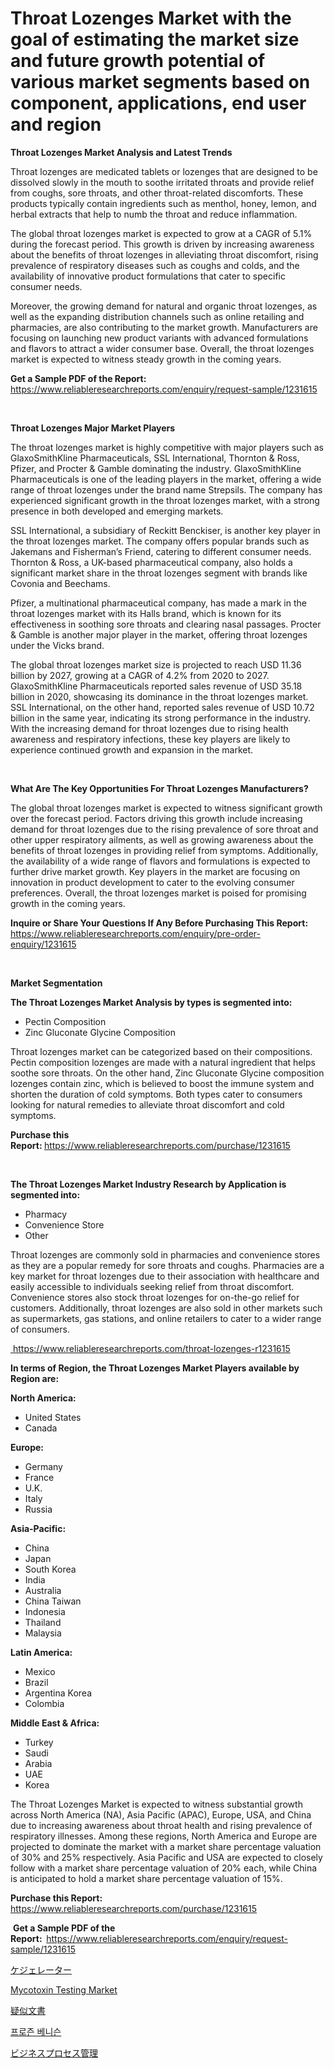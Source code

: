 <p><h1>Throat Lozenges Market with the goal of estimating the market size and future growth potential of various market segments based on component, applications, end user and region</h1></p><p><strong>Throat Lozenges Market Analysis and Latest Trends</strong></p>
<p><p>Throat lozenges are medicated tablets or lozenges that are designed to be dissolved slowly in the mouth to soothe irritated throats and provide relief from coughs, sore throats, and other throat-related discomforts. These products typically contain ingredients such as menthol, honey, lemon, and herbal extracts that help to numb the throat and reduce inflammation.</p><p>The global throat lozenges market is expected to grow at a CAGR of 5.1% during the forecast period. This growth is driven by increasing awareness about the benefits of throat lozenges in alleviating throat discomfort, rising prevalence of respiratory diseases such as coughs and colds, and the availability of innovative product formulations that cater to specific consumer needs.</p><p>Moreover, the growing demand for natural and organic throat lozenges, as well as the expanding distribution channels such as online retailing and pharmacies, are also contributing to the market growth. Manufacturers are focusing on launching new product variants with advanced formulations and flavors to attract a wider consumer base. Overall, the throat lozenges market is expected to witness steady growth in the coming years.</p></p>
<p><strong>Get a Sample PDF of the Report:&nbsp;</strong> <a href="https://www.reliableresearchreports.com/enquiry/request-sample/1231615">https://www.reliableresearchreports.com/enquiry/request-sample/1231615</a></p>
<p>&nbsp;</p>
<p><strong>Throat Lozenges Major Market Players</strong></p>
<p><p>The throat lozenges market is highly competitive with major players such as GlaxoSmithKline Pharmaceuticals, SSL International, Thornton & Ross, Pfizer, and Procter & Gamble dominating the industry. GlaxoSmithKline Pharmaceuticals is one of the leading players in the market, offering a wide range of throat lozenges under the brand name Strepsils. The company has experienced significant growth in the throat lozenges market, with a strong presence in both developed and emerging markets.</p><p>SSL International, a subsidiary of Reckitt Benckiser, is another key player in the throat lozenges market. The company offers popular brands such as Jakemans and Fisherman’s Friend, catering to different consumer needs. Thornton & Ross, a UK-based pharmaceutical company, also holds a significant market share in the throat lozenges segment with brands like Covonia and Beechams.</p><p>Pfizer, a multinational pharmaceutical company, has made a mark in the throat lozenges market with its Halls brand, which is known for its effectiveness in soothing sore throats and clearing nasal passages. Procter & Gamble is another major player in the market, offering throat lozenges under the Vicks brand.</p><p>The global throat lozenges market size is projected to reach USD 11.36 billion by 2027, growing at a CAGR of 4.2% from 2020 to 2027. GlaxoSmithKline Pharmaceuticals reported sales revenue of USD 35.18 billion in 2020, showcasing its dominance in the throat lozenges market. SSL International, on the other hand, reported sales revenue of USD 10.72 billion in the same year, indicating its strong performance in the industry. With the increasing demand for throat lozenges due to rising health awareness and respiratory infections, these key players are likely to experience continued growth and expansion in the market.</p></p>
<p>&nbsp;</p>
<p><strong>What Are The Key Opportunities For Throat Lozenges Manufacturers?</strong></p>
<p><p>The global throat lozenges market is expected to witness significant growth over the forecast period. Factors driving this growth include increasing demand for throat lozenges due to the rising prevalence of sore throat and other upper respiratory ailments, as well as growing awareness about the benefits of throat lozenges in providing relief from symptoms. Additionally, the availability of a wide range of flavors and formulations is expected to further drive market growth. Key players in the market are focusing on innovation in product development to cater to the evolving consumer preferences. Overall, the throat lozenges market is poised for promising growth in the coming years.</p></p>
<p><strong>Inquire or Share Your Questions If Any Before Purchasing This Report:</strong> <a href="https://www.reliableresearchreports.com/enquiry/pre-order-enquiry/1231615">https://www.reliableresearchreports.com/enquiry/pre-order-enquiry/1231615</a></p>
<p>&nbsp;</p>
<p><strong>Market Segmentation</strong></p>
<p><strong>The Throat Lozenges Market Analysis by types is segmented into:</strong></p>
<p><ul><li>Pectin Composition</li><li>Zinc Gluconate Glycine Composition</li></ul></p>
<p><p>Throat lozenges market can be categorized based on their compositions. Pectin composition lozenges are made with a natural ingredient that helps soothe sore throats. On the other hand, Zinc Gluconate Glycine composition lozenges contain zinc, which is believed to boost the immune system and shorten the duration of cold symptoms. Both types cater to consumers looking for natural remedies to alleviate throat discomfort and cold symptoms.</p></p>
<p><strong>Purchase this Report:&nbsp;</strong><a href="https://www.reliableresearchreports.com/purchase/1231615">https://www.reliableresearchreports.com/purchase/1231615</a></p>
<p>&nbsp;</p>
<p><strong>The Throat Lozenges Market Industry Research by Application is segmented into:</strong></p>
<p><ul><li>Pharmacy</li><li>Convenience Store</li><li>Other</li></ul></p>
<p><p>Throat lozenges are commonly sold in pharmacies and convenience stores as they are a popular remedy for sore throats and coughs. Pharmacies are a key market for throat lozenges due to their association with healthcare and easily accessible to individuals seeking relief from throat discomfort. Convenience stores also stock throat lozenges for on-the-go relief for customers. Additionally, throat lozenges are also sold in other markets such as supermarkets, gas stations, and online retailers to cater to a wider range of consumers.</p></p>
<p><a href="https://www.reliableresearchreports.com/throat-lozenges-r1231615">&nbsp;https://www.reliableresearchreports.com/throat-lozenges-r1231615</a></p>
<p><strong>In terms of Region, the Throat Lozenges Market Players available by Region are:</strong></p>
<p>
    <p> <strong> North America: </strong>
        <ul>
            <li>United States</li>
            <li>Canada</li>
        </ul>
        </p> 
    <p> <strong> Europe: </strong>
        <ul>
            <li>Germany</li>
            <li>France</li>
            <li>U.K.</li>
            <li>Italy</li>
            <li>Russia</li>
        </ul>
        </p> 
    <p> <strong> Asia-Pacific: </strong>
        <ul>
            <li>China</li>
            <li>Japan</li>
            <li>South Korea</li>
            <li>India</li>
            <li>Australia</li>
            <li>China Taiwan</li>
            <li>Indonesia</li>
            <li>Thailand</li>
            <li>Malaysia</li>
        </ul>
        </p> 
    <p> <strong> Latin America: </strong>
        <ul>
            <li>Mexico</li>
            <li>Brazil</li>
            <li>Argentina Korea</li>
            <li>Colombia</li>
        </ul>
        </p> 
    <p> <strong> Middle East & Africa: </strong>
        <ul>
            <li>Turkey</li>
            <li>Saudi</li>
            <li>Arabia</li>
            <li>UAE</li>
            <li>Korea</li>
        </ul>
    </p>
    </p>
<p><p>The Throat Lozenges Market is expected to witness substantial growth across North America (NA), Asia Pacific (APAC), Europe, USA, and China due to increasing awareness about throat health and rising prevalence of respiratory illnesses. Among these regions, North America and Europe are projected to dominate the market with a market share percentage valuation of 30% and 25% respectively. Asia Pacific and USA are expected to closely follow with a market share percentage valuation of 20% each, while China is anticipated to hold a market share percentage valuation of 15%.</p></p>
<p><strong>Purchase this Report: </strong><a href="https://www.reliableresearchreports.com/purchase/1231615">https://www.reliableresearchreports.com/purchase/1231615</a></p>
<p>&nbsp;<strong>Get a Sample PDF of the Report:&nbsp;&nbsp;</strong><a href="https://www.reliableresearchreports.com/enquiry/request-sample/1231615">https://www.reliableresearchreports.com/enquiry/request-sample/1231615</a></p>
<p><strong></strong></p>
<p><p><a href="https://medium.com/@chloekessler01/%E3%82%B1%E3%82%AC%E3%83%AC%E3%83%BC%E3%82%BF%E3%83%BC%E3%82%BA%E5%B8%82%E5%A0%B4-2031%E5%B9%B4%E3%81%BE%E3%81%A7%E3%81%AE%E6%88%90%E5%8A%9F%E3%81%99%E3%82%8B%E3%83%93%E3%82%B8%E3%83%8D%E3%82%B9%E6%88%A6%E7%95%A5%E3%81%AE%E9%8D%B5-73c56cf8177b">ケジェレーター</a></p><p><a href="https://github.com/ruddyyedelwadw/Market-Research-Report-List-1/blob/main/mycotoxin-testing-market.md">Mycotoxin Testing Market</a></p><p><a href="https://github.com/nxboeu02965442/Market-Research-Report-List-1/blob/main/360828419376.md">疑似文書</a></p><p><a href="https://medium.com/@joananitzsche/%EC%96%BC%EC%9D%8C%EC%97%90-%EB%8B%B4%EA%B8%B4-%EC%82%AC%EC%8A%B4-%EA%B3%A0%EA%B8%B0-%EC%8B%9C%EC%9E%A5-%EA%B7%9C%EB%AA%A8-%EB%B0%8F-%EC%8B%9C%EC%9E%A5-%EB%8F%99%ED%96%A5-%EC%A0%84%EC%B2%B4-%EC%82%B0%EC%97%85-%EA%B0%9C%EC%9A%94-2024%EB%85%84%EB%B6%80%ED%84%B0-2031%EB%85%84-2a50e9b77492">프로즌 베니슨</a></p><p><a href="https://medium.com/@munroco657/%E3%83%93%E3%82%B8%E3%83%8D%E3%82%B9%E3%83%97%E3%83%AD%E3%82%BB%E3%82%B9%E7%AE%A1%E7%90%86%E5%B8%82%E5%A0%B4%E3%81%AF-%E5%B8%82%E5%A0%B4%E3%82%B7%E3%82%A7%E3%82%A2-%E3%82%B5%E3%82%A4%E3%82%BA-%E3%81%8A%E3%82%88%E3%81%B32031%E5%B9%B4%E3%81%BE%E3%81%A7%E3%81%AE%E4%BA%88%E6%B8%AC%E3%81%AB%E7%84%A6%E7%82%B9%E3%82%92%E5%BD%93%E3%81%A6%E3%81%A6%E3%81%84%E3%81%BE%E3%81%99-b3dc7f432afc">ビジネスプロセス管理</a></p></p>